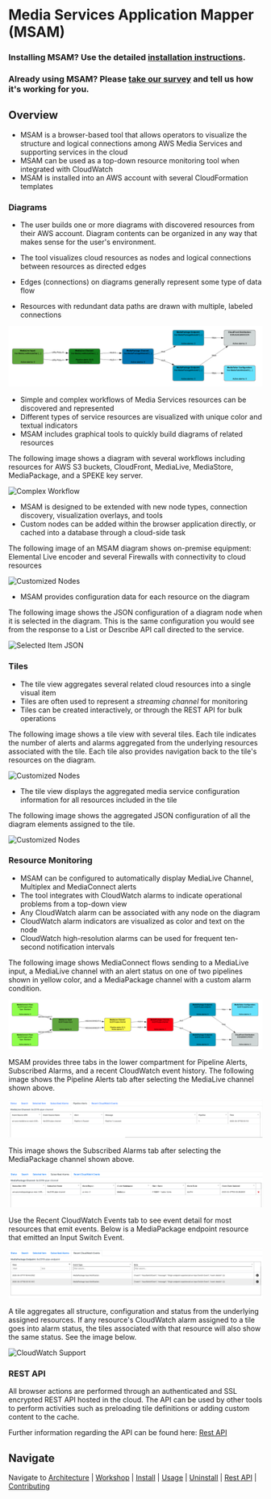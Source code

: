 # Media Services Application Mapper (MSAM)

### Installing MSAM? Use the detailed [installation instructions](INSTALL.md).

### Already using MSAM? Please [take our survey](https://amazonmr.au1.qualtrics.com/jfe/form/SV_cBbBD6QulbrGdyl) and tell us how it's working for you.

## Overview

* MSAM is a browser-based tool that allows operators to visualize the structure and logical connections among AWS Media Services and supporting services in the cloud
* MSAM can be used as a top-down resource monitoring tool when integrated with CloudWatch
* MSAM is installed into an AWS account with several CloudFormation templates


### Diagrams

* The user builds one or more diagrams with discovered resources from their AWS account. Diagram contents can be organized in any way that makes sense for the user's environment.

* The tool visualizes cloud resources as nodes and logical connections between resources as directed edges

* Edges (connections) on diagrams generally represent some type of data flow

* Resources with redundant data paths are drawn with multiple, labeled connections

![Simple Workflow](images/diagram-nodes-edges.png)
 
* Simple and complex workflows of Media Services resources can be discovered and represented
* Different types of service resources are visualized with unique color and textual indicators
* MSAM includes graphical tools to quickly build diagrams of related resources

The following image shows a diagram with several workflows including resources for AWS S3 buckets, CloudFront, MediaLive, MediaStore, MediaPackage, and a SPEKE key server.

![Complex Workflow](images/diagram-complex.png)

* MSAM is designed to be extended with new node types, connection discovery, visualization overlays, and tools
* Custom nodes can be added within the browser application directly, or cached into a database through a cloud-side task

The following image of an MSAM diagram shows on-premise equipment: Elemental Live encoder and several Firewalls with connectivity to cloud resources

![Customized Nodes](images/custom-nodes.jpeg)

* MSAM provides configuration data for each resource on the diagram

The following image shows the JSON configuration of a diagram node when it is selected in the diagram. This is the same configuration you would see from the response to a List or Describe API call directed to the service.

![Selected Item JSON](images/selected-item-json.jpeg)

### Tiles

* The tile view aggregates several related cloud resources into a single visual item
* Tiles are often used to represent a _streaming channel_ for monitoring
* Tiles can be created interactively, or through the REST API for bulk operations

The following image shows a tile view with several tiles. Each tile indicates the number of alerts and alarms aggregated from the underlying resources associated with the tile. Each tile also provides navigation back to the tile's resources on the diagram.

![Customized Nodes](images/channel-tiles.png)

* The tile view displays the aggregated media service configuration information for all resources included in the tile

The following image shows the aggregated JSON configuration of all the diagram elements assigned to the tile.

![Customized Nodes](images/channel-tile-json.jpeg)

### Resource Monitoring

* MSAM can be configured to automatically display MediaLive Channel, Multiplex and MediaConnect alerts
* The tool integrates with CloudWatch alarms to indicate operational problems from a top-down view
* Any CloudWatch alarm can be associated with any node on the diagram
* CloudWatch alarm indicators are visualized as color and text on the node
* CloudWatch high-resolution alarms can be used for frequent ten-second notification intervals

The following image shows MediaConnect flows sending to a MediaLive input, a MediaLive channel with an alert status on one of two pipelines shown in yellow color, and a MediaPackage channel with a custom alarm condition.

![CloudWatch Support](images/cloudwatch-diagram.png)

MSAM provides three tabs in the lower compartment for Pipeline Alerts, Subscribed Alarms, and a recent CloudWatch event history. The following image shows the Pipeline Alerts tab after selecting the MediaLive channel shown above.

![CloudWatch Support](images/pipeline-alerts-tab.png)

This image shows the Subscribed Alarms tab after selecting the MediaPackage channel shown above.

![CloudWatch Support](images/subscribed-alarms-tab.png)

Use the Recent CloudWatch Events tab to see event detail for most resources that emit events. Below is a MediaPackage endpoint resource that emitted an Input Switch Event.

![CloudWatch Support](images/recent-cloudwatch-events.png)

A tile aggregates all structure, configuration and status from the underlying assigned resources. If any resource's CloudWatch alarm assigned to a tile goes into alarm status, the tiles associated with that resource will also show the same status. See the image below.

![CloudWatch Support](images/alarm-channel-tiles.png)

### REST API

All browser actions are performed through an authenticated and SSL encrypted REST API hosted in the cloud. The API can be used by other tools to perform activities such as preloading tile definitions or adding custom content to the cache.

Further information regarding the API can be found here: [Rest API](REST_API.md)

## Navigate

Navigate to [Architecture](docs/README.md) | [Workshop](WORKSHOP.md) | [Install](INSTALL.md) | [Usage](USAGE.md) | [Uninstall](UNINSTALL.md) | [Rest API](REST_API.md) | [Contributing](CONTRIBUTING.md)
